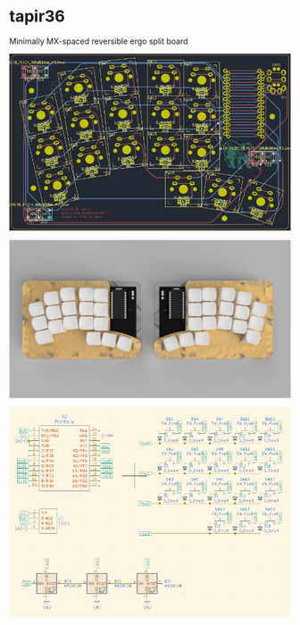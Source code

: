# tapir36
Minimally MX-spaced reversible ergo split board
 
![](https://raw.githubusercontent.com/madebyperce/tapir36/main/photos/pcb.PNG)

![](https://raw.githubusercontent.com/madebyperce/tapir36/main/photos/render.png)

![](https://raw.githubusercontent.com/madebyperce/tapir36/main/photos/schematic.PNG)
